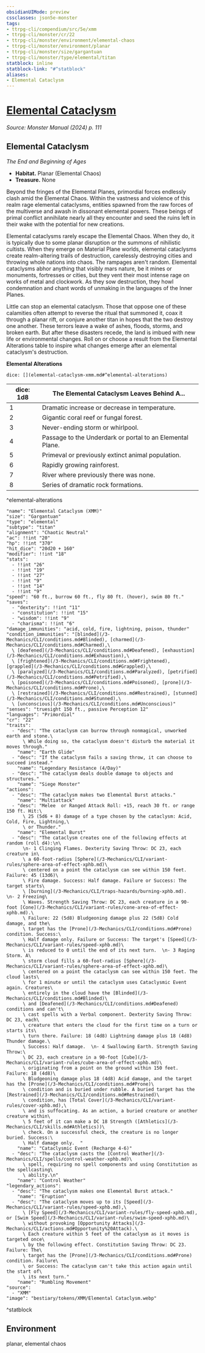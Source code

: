 ```yaml
---
obsidianUIMode: preview
cssclasses: json5e-monster
tags:
- ttrpg-cli/compendium/src/5e/xmm
- ttrpg-cli/monster/cr/22
- ttrpg-cli/monster/environment/elemental-chaos
- ttrpg-cli/monster/environment/planar
- ttrpg-cli/monster/size/gargantuan
- ttrpg-cli/monster/type/elemental/titan
statblock: inline
statblock-link: "#^statblock"
aliases:
- Elemental Cataclysm
---
```

# [Elemental Cataclysm](3-Mechanics\CLI\bestiary\elemental/elemental-cataclysm-xmm.md)
*Source: Monster Manual (2024) p. 111*  

## Elemental Cataclysm

*The End and Beginning of Ages*

- **Habitat.** Planar (Elemental Chaos)  
- **Treasure.** None  

Beyond the fringes of the Elemental Planes, primordial forces endlessly clash amid the Elemental Chaos. Within the vastness and violence of this realm rage elemental cataclysms, entities spawned from the raw forces of the multiverse and awash in dissonant elemental powers. These beings of primal conflict annihilate nearly all they encounter and seed the ruins left in their wake with the potential for new creations.

Elemental cataclysms rarely escape the Elemental Chaos. When they do, it is typically due to some planar disruption or the summons of nihilistic cultists. When they emerge on Material Plane worlds, elemental cataclysms create realm-altering trails of destruction, carelessly destroying cities and throwing whole nations into chaos. The rampages aren't random. Elemental cataclysms abhor anything that visibly mars nature, be it mines or monuments, fortresses or cities, but they vent their most intense rage on works of metal and clockwork. As they sow destruction, they howl condemnation and chant words of unmaking in the languages of the Inner Planes.

Little can stop an elemental cataclysm. Those that oppose one of these calamities often attempt to reverse the ritual that summoned it, coax it through a planar rift, or conjure another titan in hopes that the two destroy one another. These terrors leave a wake of ashes, floods, storms, and broken earth. But after these disasters recede, the land is imbued with new life or environmental changes. Roll on or choose a result from the Elemental Alterations table to inspire what changes emerge after an elemental cataclysm's destruction.

**Elemental Alterations**

`dice: [](elemental-cataclysm-xmm.md#^elemental-alterations)`

| dice: 1d8 | The Elemental Cataclysm Leaves Behind A... |
|-----------|--------------------------------------------|
| 1 | Dramatic increase or decrease in temperature. |
| 2 | Gigantic coral reef or fungal forest. |
| 3 | Never-ending storm or whirlpool. |
| 4 | Passage to the Underdark or portal to an Elemental Plane. |
| 5 | Primeval or previously extinct animal population. |
| 6 | Rapidly growing rainforest. |
| 7 | River where previously there was none. |
| 8 | Series of dramatic rock formations. |
^elemental-alterations

```statblock
"name": "Elemental Cataclysm (XMM)"
"size": "Gargantuan"
"type": "elemental"
"subtype": "titan"
"alignment": "Chaotic Neutral"
"ac": !!int "20"
"hp": !!int "370"
"hit_dice": "20d20 + 160"
"modifier": !!int "18"
"stats":
  - !!int "26"
  - !!int "19"
  - !!int "27"
  - !!int "9"
  - !!int "14"
  - !!int "9"
"speed": "60 ft., burrow 60 ft., fly 80 ft. (hover), swim 80 ft."
"saves":
  - "dexterity": !!int "11"
  - "constitution": !!int "15"
  - "wisdom": !!int "9"
  - "charisma": !!int "6"
"damage_immunities": "acid, cold, fire, lightning, poison, thunder"
"condition_immunities": "[blinded](/3-Mechanics/CLI/conditions.md#Blinded), [charmed](/3-Mechanics/CLI/conditions.md#Charmed),\
  \ [deafened](/3-Mechanics/CLI/conditions.md#Deafened), [exhaustion](/3-Mechanics/CLI/conditions.md#Exhaustion),\
  \ [frightened](/3-Mechanics/CLI/conditions.md#Frightened), [grappled](/3-Mechanics/CLI/conditions.md#Grappled),\
  \ [paralyzed](/3-Mechanics/CLI/conditions.md#Paralyzed), [petrified](/3-Mechanics/CLI/conditions.md#Petrified),\
  \ [poisoned](/3-Mechanics/CLI/conditions.md#Poisoned), [prone](/3-Mechanics/CLI/conditions.md#Prone),\
  \ [restrained](/3-Mechanics/CLI/conditions.md#Restrained), [stunned](/3-Mechanics/CLI/conditions.md#Stunned),\
  \ [unconscious](/3-Mechanics/CLI/conditions.md#Unconscious)"
"senses": "truesight 150 ft., passive Perception 12"
"languages": "Primordial"
"cr": "22"
"traits":
  - "desc": "The cataclysm can burrow through nonmagical, unworked earth and stone.\
      \ While doing so, the cataclysm doesn't disturb the material it moves through."
    "name": "Earth Glide"
  - "desc": "If the cataclysm fails a saving throw, it can choose to succeed instead."
    "name": "Legendary Resistance (4/Day)"
  - "desc": "The cataclysm deals double damage to objects and structures."
    "name": "Siege Monster"
"actions":
  - "desc": "The cataclysm makes two Elemental Burst attacks."
    "name": "Multiattack"
  - "desc": "Melee  or Ranged Attack Roll: +15, reach 30 ft. or range 150 ft. Hit:\
      \ 25 (5d6 + 8) damage of a type chosen by the cataclysm: Acid, Cold, Fire, Lightning,\
      \ or Thunder."
    "name": "Elemental Burst"
  - "desc": "The cataclysm creates one of the following effects at random (roll d4):\n\
      \n- 1 Clinging Flames. Dexterity Saving Throw: DC 23, each creature in\
      \ a 60-foot-radius [Sphere](/3-Mechanics/CLI/variant-rules/sphere-area-of-effect-xphb.md)\
      \ centered on a point the cataclysm can see within 150 feet. Failure: 45 (13d6)\
      \ Fire damage. Success: Half damage. Failure or Success: The target starts\
      \ [burning](/3-Mechanics/CLI/traps-hazards/burning-xphb.md).  \n- 2 Freezing\
      \ Waves. Strength Saving Throw: DC 23, each creature in a 90-foot [Cone](/3-Mechanics/CLI/variant-rules/cone-area-of-effect-xphb.md).\
      \ Failure: 22 (5d8) Bludgeoning damage plus 22 (5d8) Cold damage, and the\
      \ target has the [Prone](/3-Mechanics/CLI/conditions.md#Prone) condition. Success:\
      \ Half damage only. Failure or Success: The target's [Speed](/3-Mechanics/CLI/variant-rules/speed-xphb.md)\
      \ is reduced to 0 until the end of its next turn.  \n- 3 Raging Storm. A\
      \ storm cloud fills a 60-foot-radius [Sphere](/3-Mechanics/CLI/variant-rules/sphere-area-of-effect-xphb.md)\
      \ centered on a point the cataclysm can see within 150 feet. The cloud lasts\
      \ for 1 minute or until the cataclysm uses Cataclysmic Event again. Creatures\
      \ entirely in the cloud have the [Blinded](/3-Mechanics/CLI/conditions.md#Blinded)\
      \ and [Deafened](/3-Mechanics/CLI/conditions.md#Deafened) conditions and can't\
      \ cast spells with a Verbal component. Dexterity Saving Throw: DC 23, each\
      \ creature that enters the cloud for the first time on a turn or starts its\
      \ turn there. Failure: 18 (4d8) Lightning damage plus 18 (4d8) Thunder damage.\
      \ Success: Half damage.  \n- 4 Swallowing Earth. Strength Saving Throw:\
      \ DC 23, each creature in a 90-foot [Cube](/3-Mechanics/CLI/variant-rules/cube-area-of-effect-xphb.md)\
      \ originating from a point on the ground within 150 feet. Failure: 18 (4d8)\
      \ Bludgeoning damage plus 18 (4d8) Acid damage, and the target has the [Prone](/3-Mechanics/CLI/conditions.md#Prone)\
      \ condition and is buried under rubble. A buried target has the [Restrained](/3-Mechanics/CLI/conditions.md#Restrained)\
      \ condition, has [Total Cover](/3-Mechanics/CLI/variant-rules/cover-xphb.md),\
      \ and is suffocating. As an action, a buried creature or another creature within\
      \ 5 feet of it can make a DC 18 Strength ([Athletics](/3-Mechanics/CLI/skills.md#Athletics))\
      \ check. On a successful check, the creature is no longer buried. Success:\
      \ Half damage only.  "
    "name": "Cataclysmic Event (Recharge 4-6)"
  - "desc": "The cataclysm casts the [Control Weather](/3-Mechanics/CLI/spells/control-weather-xphb.md)\
      \ spell, requiring no spell components and using Constitution as the spellcasting\
      \ ability.\n"
    "name": "Control Weather"
"legendary_actions":
  - "desc": "The cataclysm makes one Elemental Burst attack."
    "name": "Eruption"
  - "desc": "The cataclysm moves up to its [Speed](/3-Mechanics/CLI/variant-rules/speed-xphb.md),\
      \ [Fly Speed](/3-Mechanics/CLI/variant-rules/fly-speed-xphb.md), or [Swim Speed](/3-Mechanics/CLI/variant-rules/swim-speed-xphb.md)\
      \ without provoking [Opportunity Attacks](/3-Mechanics/CLI/actions.md#Opportunity%20Attack).\
      \ Each creature within 5 feet of the cataclysm as it moves is targeted once\
      \ by the following effect. Constitution Saving Throw: DC 23. Failure: The\
      \ target has the [Prone](/3-Mechanics/CLI/conditions.md#Prone) condition. Failure\
      \ or Success: The cataclysm can't take this action again until the start of\
      \ its next turn."
    "name": "Rumbling Movement"
"source":
  - "XMM"
"image": "bestiary/tokens/XMM/Elemental Cataclysm.webp"
```
^statblock

## Environment

planar, elemental chaos